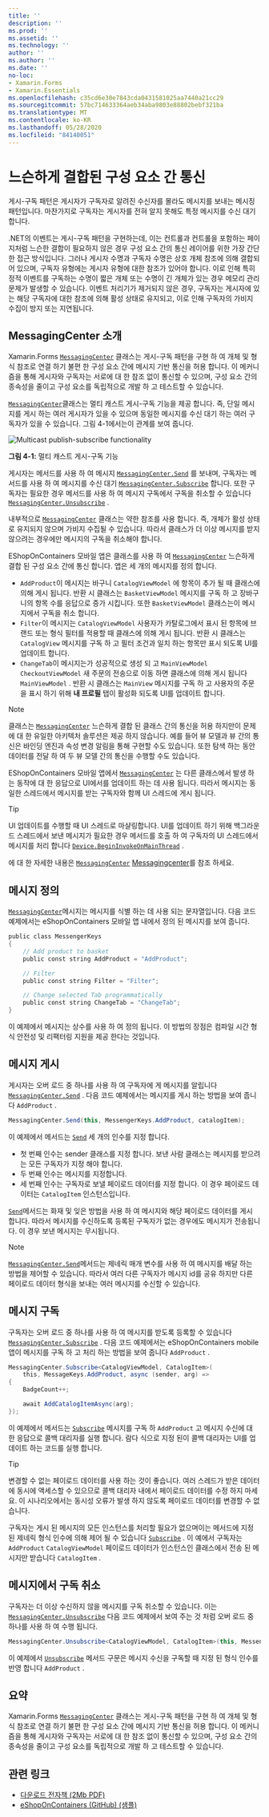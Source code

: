 ```yaml
---
title: ''
description: ''
ms.prod: ''
ms.assetid: ''
ms.technology: ''
author: ''
ms.author: ''
ms.date: ''
no-loc:
- Xamarin.Forms
- Xamarin.Essentials
ms.openlocfilehash: c35cd6e30e7843cda0431581025aa7440a21cc29
ms.sourcegitcommit: 57bc714633364aeb34aba9803e88802bebf321ba
ms.translationtype: MT
ms.contentlocale: ko-KR
ms.lasthandoff: 05/28/2020
ms.locfileid: "84140051"
---
```

# <a name="communicating-between-loosely-coupled-components"></a>느슨하게 결합된 구성 요소 간 통신

게시-구독 패턴은 게시자가 구독자로 알려진 수신자를 몰라도 메시지를 보내는 메시징 패턴입니다. 마찬가지로 구독자는 게시자를 전혀 알지 못해도 특정 메시지를 수신 대기합니다.

.NET의 이벤트는 게시-구독 패턴을 구현하는데, 이는 컨트롤과 컨트롤을 포함하는 페이지처럼 느슨한 결합이 필요하지 않은 경우 구성 요소 간의 통신 레이어를 위한 가장 간단한 접근 방식입니다. 그러나 게시자 수명과 구독자 수명은 상호 개체 참조에 의해 결합되어 있으며, 구독자 유형에는 게시자 유형에 대한 참조가 있어야 합니다. 이로 인해 특히 정적 이벤트를 구독하는 수명이 짧은 개체 또는 수명이 긴 개체가 있는 경우 메모리 관리 문제가 발생할 수 있습니다. 이벤트 처리기가 제거되지 않은 경우, 구독자는 게시자에 있는 해당 구독자에 대한 참조에 의해 활성 상태로 유지되고, 이로 인해 구독자의 가비지 수집이 방지 또는 지연됩니다.

## <a name="introduction-to-messagingcenter"></a>MessagingCenter 소개

Xamarin.Forms [`MessagingCenter`](xref:Xamarin.Forms.MessagingCenter) 클래스는 게시-구독 패턴을 구현 하 여 개체 및 형식 참조로 연결 하기 불편 한 구성 요소 간에 메시지 기반 통신을 허용 합니다. 이 메커니즘을 통해 게시자와 구독자는 서로에 대 한 참조 없이 통신할 수 있으며, 구성 요소 간의 종속성을 줄이고 구성 요소를 독립적으로 개발 하 고 테스트할 수 있습니다.

[`MessagingCenter`](xref:Xamarin.Forms.MessagingCenter)클래스는 멀티 캐스트 게시-구독 기능을 제공 합니다. 즉, 단일 메시지를 게시 하는 여러 게시자가 있을 수 있으며 동일한 메시지를 수신 대기 하는 여러 구독자가 있을 수 있습니다. 그림 4-1에서는이 관계를 보여 줍니다.

![](communicating-between-loosely-coupled-components-images/messagingcenter.png "Multicast publish-subscribe functionality")

**그림 4-1:** 멀티 캐스트 게시-구독 기능

게시자는 메서드를 사용 하 여 메시지 [`MessagingCenter.Send`](xref:Xamarin.Forms.MessagingCenter.Send*) 를 보내며, 구독자는 메서드를 사용 하 여 메시지를 수신 대기 [`MessagingCenter.Subscribe`](xref:Xamarin.Forms.MessagingCenter.Subscribe*) 합니다. 또한 구독자는 필요한 경우 메서드를 사용 하 여 메시지 구독에서 구독을 취소할 수 있습니다 [`MessagingCenter.Unsubscribe`](xref:Xamarin.Forms.MessagingCenter.Unsubscribe*) .

내부적으로 [`MessagingCenter`](xref:Xamarin.Forms.MessagingCenter) 클래스는 약한 참조를 사용 합니다. 즉, 개체가 활성 상태로 유지되지 않으며 가비지 수집될 수 있습니다. 따라서 클래스가 더 이상 메시지를 받지 않으려는 경우에만 메시지의 구독을 취소해야 합니다.

EShopOnContainers 모바일 앱은 클래스를 사용 하 여 [`MessagingCenter`](xref:Xamarin.Forms.MessagingCenter) 느슨하게 결합 된 구성 요소 간에 통신 합니다. 앱은 세 개의 메시지를 정의 합니다.

- `AddProduct`이 메시지는 바구니 `CatalogViewModel` 에 항목이 추가 될 때 클래스에 의해 게시 됩니다. 반환 시 클래스는 `BasketViewModel` 메시지를 구독 하 고 장바구니의 항목 수를 응답으로 증가 시킵니다. 또한 `BasketViewModel` 클래스는이 메시지에서 구독을 취소 합니다.
- `Filter`이 메시지는 `CatalogViewModel` 사용자가 카탈로그에서 표시 된 항목에 브랜드 또는 형식 필터를 적용할 때 클래스에 의해 게시 됩니다. 반환 시 클래스는 `CatalogView` 메시지를 구독 하 고 필터 조건과 일치 하는 항목만 표시 되도록 UI를 업데이트 합니다.
- `ChangeTab`이 메시지는가 성공적으로 생성 되 고 `MainViewModel` `CheckoutViewModel` 새 주문의 전송으로 이동 하면 클래스에 의해 게시 됩니다 `MainViewModel` . 반환 시 클래스는 `MainView` 메시지를 구독 하 고 사용자의 주문을 표시 하기 위해 **내 프로필** 탭이 활성화 되도록 UI를 업데이트 합니다.

> [!NOTE]
> 클래스는 [`MessagingCenter`](xref:Xamarin.Forms.MessagingCenter) 느슨하게 결합 된 클래스 간의 통신을 허용 하지만이 문제에 대 한 유일한 아키텍처 솔루션은 제공 하지 않습니다. 예를 들어 뷰 모델과 뷰 간의 통신은 바인딩 엔진과 속성 변경 알림을 통해 구현할 수도 있습니다. 또한 탐색 하는 동안 데이터를 전달 하 여 두 뷰 모델 간의 통신을 수행할 수도 있습니다.

EShopOnContainers 모바일 앱에서 [`MessagingCenter`](xref:Xamarin.Forms.MessagingCenter) 는 다른 클래스에서 발생 하는 동작에 대 한 응답으로 UI에서를 업데이트 하는 데 사용 됩니다. 따라서 메시지는 동일한 스레드에서 메시지를 받는 구독자와 함께 UI 스레드에 게시 됩니다.

> [!TIP]
> UI 업데이트를 수행할 때 UI 스레드로 마샬링합니다. UI를 업데이트 하기 위해 백그라운드 스레드에서 보낸 메시지가 필요한 경우 메서드를 호출 하 여 구독자의 UI 스레드에서 메시지를 처리 합니다 [`Device.BeginInvokeOnMainThread`](xref:Xamarin.Forms.Device.BeginInvokeOnMainThread(System.Action)) .

에 대 한 자세한 내용은 [`MessagingCenter`](xref:Xamarin.Forms.MessagingCenter) [Messagingcenter](~/xamarin-forms/app-fundamentals/messaging-center.md)를 참조 하세요.

## <a name="defining-a-message"></a>메시지 정의

[`MessagingCenter`](xref:Xamarin.Forms.MessagingCenter)메시지는 메시지를 식별 하는 데 사용 되는 문자열입니다. 다음 코드 예제에서는 eShopOnContainers 모바일 앱 내에서 정의 된 메시지를 보여 줍니다.

```csharp
public class MessengerKeys  
{  
    // Add product to basket  
    public const string AddProduct = "AddProduct";  

    // Filter  
    public const string Filter = "Filter";  

    // Change selected Tab programmatically  
    public const string ChangeTab = "ChangeTab";  
}
```

이 예제에서 메시지는 상수를 사용 하 여 정의 됩니다. 이 방법의 장점은 컴파일 시간 형식 안전성 및 리팩터링 지원을 제공 한다는 것입니다.

## <a name="publishing-a-message"></a>메시지 게시

게시자는 오버 로드 중 하나를 사용 하 여 구독자에 게 메시지를 알립니다 [`MessagingCenter.Send`](xref:Xamarin.Forms.MessagingCenter.Send*) . 다음 코드 예제에서는 메시지를 게시 하는 방법을 보여 줍니다 `AddProduct` .

```csharp
MessagingCenter.Send(this, MessengerKeys.AddProduct, catalogItem);
```

이 예제에서 메서드는 [`Send`](xref:Xamarin.Forms.MessagingCenter.Send*) 세 개의 인수를 지정 합니다.

- 첫 번째 인수는 sender 클래스를 지정 합니다. 보낸 사람 클래스는 메시지를 받으려는 모든 구독자가 지정 해야 합니다.
- 두 번째 인수는 메시지를 지정합니다.
- 세 번째 인수는 구독자로 보낼 페이로드 데이터를 지정 합니다. 이 경우 페이로드 데이터는 `CatalogItem` 인스턴스입니다.

[`Send`](xref:Xamarin.Forms.MessagingCenter.Send*)메서드는 화재 및 잊은 방법을 사용 하 여 메시지와 해당 페이로드 데이터를 게시 합니다. 따라서 메시지를 수신하도록 등록된 구독자가 없는 경우에도 메시지가 전송됩니다. 이 경우 보낸 메시지는 무시됩니다.

> [!NOTE]
> [`MessagingCenter.Send`](xref:Xamarin.Forms.MessagingCenter.Send*)메서드는 제네릭 매개 변수를 사용 하 여 메시지를 배달 하는 방법을 제어할 수 있습니다. 따라서 여러 다른 구독자가 메시지 id를 공유 하지만 다른 페이로드 데이터 형식을 보내는 여러 메시지를 수신할 수 있습니다.

## <a name="subscribing-to-a-message"></a>메시지 구독

구독자는 오버 로드 중 하나를 사용 하 여 메시지를 받도록 등록할 수 있습니다 [`MessagingCenter.Subscribe`](xref:Xamarin.Forms.MessagingCenter.Subscribe*) . 다음 코드 예제에서는 eShopOnContainers mobile 앱이 메시지를 구독 하 고 처리 하는 방법을 보여 줍니다 `AddProduct` .

```csharp
MessagingCenter.Subscribe<CatalogViewModel, CatalogItem>(  
    this, MessageKeys.AddProduct, async (sender, arg) =>  
{  
    BadgeCount++;  

    await AddCatalogItemAsync(arg);  
});
```

이 예제에서 메서드는 [`Subscribe`](xref:Xamarin.Forms.MessagingCenter.Subscribe*) 메시지를 구독 하 `AddProduct` 고 메시지 수신에 대 한 응답으로 콜백 대리자를 실행 합니다. 람다 식으로 지정 된이 콜백 대리자는 UI를 업데이트 하는 코드를 실행 합니다.

> [!TIP]
> 변경할 수 없는 페이로드 데이터를 사용 하는 것이 좋습니다. 여러 스레드가 받은 데이터에 동시에 액세스할 수 있으므로 콜백 대리자 내에서 페이로드 데이터를 수정 하지 마세요. 이 시나리오에서는 동시성 오류가 발생 하지 않도록 페이로드 데이터를 변경할 수 없습니다.

구독자는 게시 된 메시지의 모든 인스턴스를 처리할 필요가 없으며이는 메서드에 지정 된 제네릭 형식 인수에 의해 제어 될 수 있습니다 [`Subscribe`](xref:Xamarin.Forms.MessagingCenter.Subscribe*) . 이 예에서 구독자는 `AddProduct` `CatalogViewModel` 페이로드 데이터가 인스턴스인 클래스에서 전송 된 메시지만 받습니다 `CatalogItem` .

## <a name="unsubscribing-from-a-message"></a>메시지에서 구독 취소

구독자는 더 이상 수신하지 않을 메시지를 구독 취소할 수 있습니다. 이는 [`MessagingCenter.Unsubscribe`](xref:Xamarin.Forms.MessagingCenter.Unsubscribe*) 다음 코드 예제에서 보여 주는 것 처럼 오버 로드 중 하나를 사용 하 여 수행 됩니다.

```csharp
MessagingCenter.Unsubscribe<CatalogViewModel, CatalogItem>(this, MessengerKeys.AddProduct);
```

이 예제에서 [`Unsubscribe`](xref:Xamarin.Forms.MessagingCenter.Unsubscribe*) 메서드 구문은 메시지 수신을 구독할 때 지정 된 형식 인수를 반영 합니다 `AddProduct` .

## <a name="summary"></a>요약

Xamarin.Forms [`MessagingCenter`](xref:Xamarin.Forms.MessagingCenter) 클래스는 게시-구독 패턴을 구현 하 여 개체 및 형식 참조로 연결 하기 불편 한 구성 요소 간에 메시지 기반 통신을 허용 합니다. 이 메커니즘을 통해 게시자와 구독자는 서로에 대 한 참조 없이 통신할 수 있으며, 구성 요소 간의 종속성을 줄이고 구성 요소를 독립적으로 개발 하 고 테스트할 수 있습니다.

## <a name="related-links"></a>관련 링크

- [다운로드 전자책 (2Mb PDF)](https://aka.ms/xamarinpatternsebook)
- [eShopOnContainers (GitHub) (샘플)](https://github.com/dotnet-architecture/eShopOnContainers)
